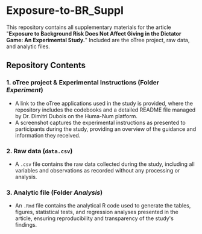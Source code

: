 # Exposure-to-BR_Suppl
This repository contains all supplementary materials for the article "**Exposure to Background Risk Does Not Affect Giving in the Dictator Game: An Experimental Study.**" Included are the oTree project, raw data, and analytic files.
## Repository Contents
### 1. oTree project & Experimental Instructions (Folder _Experiment_)
+ A link to the oTree applications used in the study is provided, where the repository includes the codebooks and a detailed README file managed by Dr. Dimitri Dubois on the Huma-Num platform.
+ A screenshot captures the experimental instructions as presented to participants during the study, providing an overview of the guidance and information they received.
### 2. Raw data (`data.csv`)
+ A `.csv` file contains the raw data collected during the study, including all variables and observations as recorded without any processing or analysis.
### 3. Analytic file (Folder _Analysis_)
+ An `.Rmd` file contains the analytical R code used to generate the tables, figures, statistical tests, and regression analyses presented in the article, ensuring reproducibility and transparency of the study's findings.
